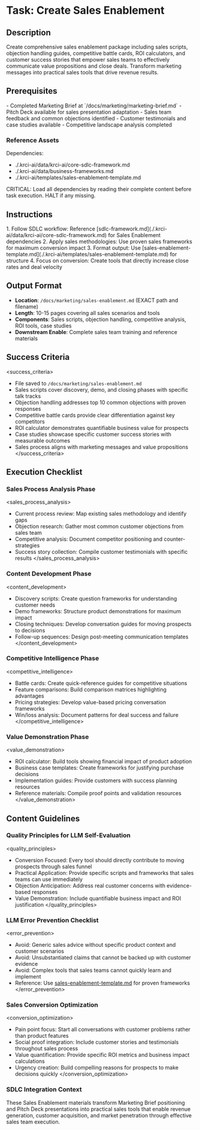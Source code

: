 # Task: Create Sales Enablement

## Description

Create comprehensive sales enablement package including sales scripts, objection handling guides, competitive battle cards, ROI calculators, and customer success stories that empower sales teams to effectively communicate value propositions and close deals. Transform marketing messages into practical sales tools that drive revenue results.

## Prerequisites

<prerequisites>
- Completed Marketing Brief at `/docs/marketing/marketing-brief.md`
- Pitch Deck available for sales presentation adaptation
- Sales team feedback and common objections identified
- Customer testimonials and case studies available
- Competitive landscape analysis completed
</prerequisites>

### Reference Assets

Dependencies:

- ./.krci-ai/data/krci-ai/core-sdlc-framework.md
- ./.krci-ai/data/business-frameworks.md
- ./.krci-ai/templates/sales-enablement-template.md

CRITICAL: Load all dependencies by reading their complete content before task execution. HALT if any missing.

## Instructions

<instructions>
1. Follow SDLC workflow: Reference [sdlc-framework.md](./.krci-ai/data/krci-ai/core-sdlc-framework.md) for Sales Enablement dependencies
2. Apply sales methodologies: Use proven sales frameworks for maximum conversion impact
3. Format output: Use [sales-enablement-template.md](./.krci-ai/templates/sales-enablement-template.md) for structure
4. Focus on conversion: Create tools that directly increase close rates and deal velocity
</instructions>

## Output Format

- **Location**: `/docs/marketing/sales-enablement.md` (EXACT path and filename)
- **Length**: 10-15 pages covering all sales scenarios and tools
- **Components**: Sales scripts, objection handling, competitive analysis, ROI tools, case studies
- **Downstream Enable**: Complete sales team training and reference materials

## Success Criteria

<success_criteria>
- File saved to `/docs/marketing/sales-enablement.md`
- Sales scripts cover discovery, demo, and closing phases with specific talk tracks
- Objection handling addresses top 10 common objections with proven responses
- Competitive battle cards provide clear differentiation against key competitors
- ROI calculator demonstrates quantifiable business value for prospects
- Case studies showcase specific customer success stories with measurable outcomes
- Sales process aligns with marketing messages and value propositions
</success_criteria>

## Execution Checklist

### Sales Process Analysis Phase

<sales_process_analysis>
- Current process review: Map existing sales methodology and identify gaps
- Objection research: Gather most common customer objections from sales team
- Competitive analysis: Document competitor positioning and counter-strategies
- Success story collection: Compile customer testimonials with specific results
</sales_process_analysis>

### Content Development Phase

<content_development>
- Discovery scripts: Create question frameworks for understanding customer needs
- Demo frameworks: Structure product demonstrations for maximum impact
- Closing techniques: Develop conversation guides for moving prospects to decisions
- Follow-up sequences: Design post-meeting communication templates
</content_development>

### Competitive Intelligence Phase

<competitive_intelligence>
- Battle cards: Create quick-reference guides for competitive situations
- Feature comparisons: Build comparison matrices highlighting advantages
- Pricing strategies: Develop value-based pricing conversation frameworks
- Win/loss analysis: Document patterns for deal success and failure
</competitive_intelligence>

### Value Demonstration Phase

<value_demonstration>
- ROI calculator: Build tools showing financial impact of product adoption
- Business case templates: Create frameworks for justifying purchase decisions
- Implementation guides: Provide customers with success planning resources
- Reference materials: Compile proof points and validation resources
</value_demonstration>

## Content Guidelines

### Quality Principles for LLM Self-Evaluation

<quality_principles>
- Conversion Focused: Every tool should directly contribute to moving prospects through sales funnel
- Practical Application: Provide specific scripts and frameworks that sales teams can use immediately
- Objection Anticipation: Address real customer concerns with evidence-based responses
- Value Demonstration: Include quantifiable business impact and ROI justification
</quality_principles>

### LLM Error Prevention Checklist

<error_prevention>
- Avoid: Generic sales advice without specific product context and customer scenarios
- Avoid: Unsubstantiated claims that cannot be backed up with customer evidence
- Avoid: Complex tools that sales teams cannot quickly learn and implement
- Reference: Use [sales-enablement-template.md](./.krci-ai/templates/sales-enablement-template.md) for proven frameworks
</error_prevention>

### Sales Conversion Optimization

<conversion_optimization>
- Pain point focus: Start all conversations with customer problems rather than product features
- Social proof integration: Include customer stories and testimonials throughout sales process
- Value quantification: Provide specific ROI metrics and business impact calculations
- Urgency creation: Build compelling reasons for prospects to make decisions quickly
</conversion_optimization>

### SDLC Integration Context

These Sales Enablement materials transform Marketing Brief positioning and Pitch Deck presentations into practical sales tools that enable revenue generation, customer acquisition, and market penetration through effective sales team execution.
